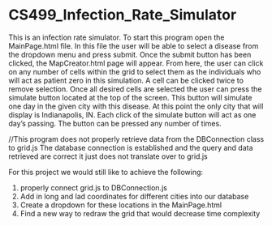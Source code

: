 # CS499_Infection_Rate_Simulator
This is an infection rate simulator. To start this program open the MainPage.html file. In this file the user will be able to select a disease from the dropdown menu and press submit. Once the submit button has been clicked, the MapCreator.html page will appear. From here, the user can click on any number of cells within the grid to select them as the individuals who will act as patient zero in this simulation. A cell can be clicked twice to remove selection. Once all desired cells are selected the user can press the simulate button located at the top of the screen. This button will simulate one day in the given city with this disease. At this point the only city that will display is Indianapolis, IN. Each click of the simulate button will act as one day’s passing. The button can be pressed any number of times.

//This program does not properly retrieve data from the DBConnection class to grid.js
The database connection is established and the query and data retrieved are correct it just does not translate over to grid.js

For this project we would still like to achieve the following:
1. properly connect grid.js to DBConnection.js
2. Add in long and lad coordinates for different cities into our database
3. Create a dropdown for these locations in the MainPage.html
4. Find a new way to redraw the grid that would decrease time complexity
